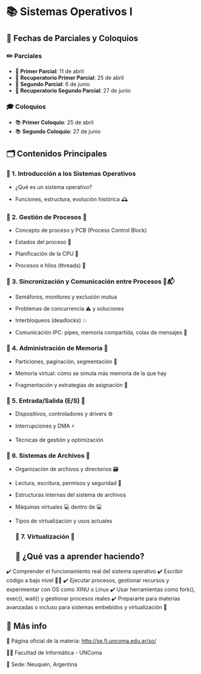 # 📚 Sistemas Operativos I

## 📅 Fechas de Parciales y Coloquios

### ✏️ **Parciales**
- 📝 **Primer Parcial**: 11 de abril
- 🔁 **Recuperatorio Primer Parcial**: 25 de abril
- 📝 **Segundo Parcial**: 6 de junio
- 🔁 **Recuperatorio Segundo Parcial**: 27 de junio

### 🎓 **Coloquios**
- 📚 **Primer Coloquio**: 25 de abril
- 📚 **Segundo Coloquio**: 27 de junio


## 🗂️ Contenidos Principales
  ### 🔹 1. Introducción a los Sistemas Operativos
   - ¿Qué es un sistema operativo?

  - Funciones, estructura, evolución histórica 🕰️

  ### 🔹 2. Gestión de Procesos 👤
   - Concepto de proceso y PCB (Process Control Block)

- Estados del proceso 🔄

- Planificación de la CPU 🧮

- Procesos e hilos (threads) 🧵

### 🔹 3. Sincronización y Comunicación entre Procesos 🔐📬
- Semáforos, monitores y exclusión mutua

- Problemas de concurrencia ⚠️ y soluciones

- Interbloqueos (deadlocks) 💥

- Comunicación IPC: pipes, memoria compartida, colas de mensajes 📡

### 🔹 4. Administración de Memoria 💾
- Particiones, paginación, segmentación 🧠

- Memoria virtual: cómo se simula más memoria de la que hay

- Fragmentación y estrategias de asignación 🧩

### 🔹 5. Entrada/Salida (E/S) 🔌
- Dispositivos, controladores y drivers ⚙️

- Interrupciones y DMA ⚡

- Técnicas de gestión y optimización

### 🔹 6. Sistemas de Archivos 📁
- Organización de archivos y directorios 🗃️

- Lectura, escritura, permisos y seguridad 🔐

- Estructuras internas del sistema de archivos

- Máquinas virtuales 💻 dentro de 💻

- Tipos de virtualización y usos actuales

  ### 🔹 7. Virtualización 🧳

  ## 📂 ¿Qué vas a aprender haciendo?
 ✔️ Comprender el funcionamiento real del sistema operativo
✔️ Escribir código a bajo nivel 🧑‍💻
✔️ Ejecutar procesos, gestionar recursos y experimentar con OS como XINU o Linux
✔️ Usar herramientas como fork(), exec(), wait() y gestionar procesos reales
✔️ Prepararte para materias avanzadas o incluso para sistemas embebidos y virtualización 🧬

## 🔗 Más info
📎 Página oficial de la materia: http://se.fi.uncoma.edu.ar/so/

🧑‍🏫 Facultad de Informática - UNComa

📍 Sede: Neuquén, Argentina



